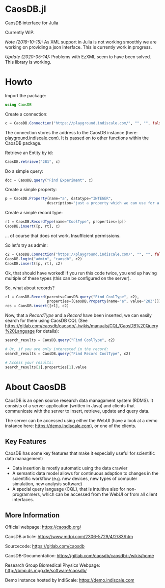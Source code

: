 # CaosDB.jl
CaosDB interface for Julia

Currently WIP.

*Note (2019-10-15):* As XML support in Julia is not working smoothly we are working on providing a json interface. This is currently work in progress.

*Update (2020-05-14):* Problems with EzXML seem to have been solved. This library is working.

# Howto

Import the package:
```julia
using CaosDB
```

Create a connection:
```julia
c = CaosDB.Connection("https://playground.indiscale.com/", "", "", false, false)
```
The connection stores the address to the CaosDB instance (here: playground.indiscale.com). It is passed on to other functions within the CaosDB package.

Retrieve an Entity by id:
```julia
CaosDB.retrieve("281", c)
```


Do a simple query:
```julia
doc = CaosDB.query("Find Experiment", c)
```

Create a simple property:
```julia
p = CaosDB.Property(name="a", datatype="INTEGER",
                   description="just a property which we can use for a quick test")
```

Create a simple record type:
```julia
rt = CaosDB.RecordType(name="CoolType", properties=[p])
CaosDB.insert([p, rt], c)
```

... of course that does not work. Insufficient permissions.

So let's try as admin:
```julia
c2 = CaosDB.Connection("https://playground.indiscale.com/", "", "", false, false)
CaosDB.login("admin", "caosdb", c2)
CaosDB.insert([p, rt], c2)
```

Ok, that should have worked! If you run this code twice, you end up having multiple of these types
(this can be configured on the server).


So, what about records?
```julia
r1 = CaosDB.Record(parents=CaosDB.query("Find CoolType", c2),
                   properties=[CaosDB.Property(name="a", value="283")])
res = CaosDB.insert([r1], c2)
```

Now, that a *RecordType* and a *Record* have been inserted, we can easily search for them using CaosDB CQL (See https://gitlab.com/caosdb/caosdb/-/wikis/manuals/CQL/CaosDB%20Query%20Language for details):

```julia
search_results = CaosDB.query("Find CoolType", c2)

# Or, if you are only interested in the record:
search_results = CaosDB.query("Find Record CoolType", c2)

# Access your results:
search_results[1].properties[1].value
```


# About CaosDB

CaosDB is an open source research data managament system (RDMS). It consists of a server application (written in Java) and clients that communicate with the server to insert, retrieve, update and query data.

The server can be accessed using either the WebUI (have a look at a demo instance here: https://demo.indiscale.com), or one of the clients.

## Key Features
CaosDB has some key features that make it especially useful for scientific data management:
- Data insertion is mostly automatic using the data crawler
- A semantic data model allows for continuous adaption to changes in the scientific workflow (e.g. new devices, new types of computer simulation, new analysis software)
- A special query language (CQL), that is intuitive also for non-programmers, which can be accessed from the WebUI or from all client interfaces.

## More Information

Official webpage: https://caosdb.org/

CaosDB article: https://www.mdpi.com/2306-5729/4/2/83/htm

Sourcecode: https://gitlab.com/caosdb

CaosDB-Documentation: https://gitlab.com/caosdb/caosdb/-/wikis/home

Research Group Biomedical Physics Webpage: http://bmp.ds.mpg.de/software/caosdb/

Demo instance hosted by IndiScale: https://demo.indiscale.com
